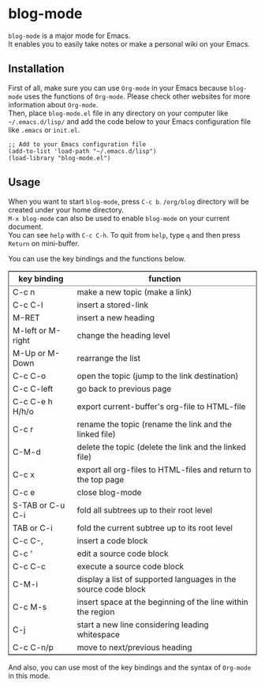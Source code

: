 

# blog-mode

`blog-mode` is a major mode for Emacs.  
It enables you to easily take notes or make a personal wiki on your Emacs.  


## Installation

First of all, make sure you can use `Org-mode` in your Emacs because `blog-mode` uses the functions of `Org-mode`. Please check other websites for more information about `Org-mode`.  
Then, place `blog-mode.el` file in any directory on your computer like `~/.emacs.d/lisp/` and add the code below to your Emacs configuration file like `.emacs` or `init.el`.  

```emacs-lisp
;; Add to your Emacs configuration file
(add-to-list 'load-path "~/.emacs.d/lisp")
(load-library "blog-mode.el")
```


## Usage

When you want to start `blog-mode`, press `C-c b`. `/org/blog` directory will be created under your home directory.  
`M-x blog-mode` can also be used to enable `blog-mode` on your current document.  
You can see `help` with `C-c C-h`. To quit from `help`, type `q` and then press `Return` on mini-buffer.  

You can use the key bindings and the functions below.  

<table border="2" cellspacing="0" cellpadding="6" rules="groups" frame="hsides">


<colgroup>
<col  class="org-left" />

<col  class="org-left" />
</colgroup>
<thead>
<tr>
<th scope="col" class="org-left">key binding</th>
<th scope="col" class="org-left">function</th>
</tr>
</thead>

<tbody>
<tr>
<td class="org-left">C-c n</td>
<td class="org-left">make a new topic (make a link)</td>
</tr>


<tr>
<td class="org-left">C-c C-l</td>
<td class="org-left">insert a stored-link</td>
</tr>


<tr>
<td class="org-left">M-RET</td>
<td class="org-left">insert a new heading</td>
</tr>


<tr>
<td class="org-left">M-left or M-right</td>
<td class="org-left">change the heading level</td>
</tr>


<tr>
<td class="org-left">M-Up or M-Down</td>
<td class="org-left">rearrange the list</td>
</tr>


<tr>
<td class="org-left">C-c C-o</td>
<td class="org-left">open the topic (jump to the link destination)</td>
</tr>


<tr>
<td class="org-left">C-c C-left</td>
<td class="org-left">go back to previous page</td>
</tr>


<tr>
<td class="org-left">C-c C-e h H/h/o</td>
<td class="org-left">export current-buffer's org-file to HTML-file</td>
</tr>


<tr>
<td class="org-left">C-c r</td>
<td class="org-left">rename the topic (rename the link and the linked file)</td>
</tr>


<tr>
<td class="org-left">C-M-d</td>
<td class="org-left">delete the topic (delete the link and the linked file)</td>
</tr>


<tr>
<td class="org-left">C-c x</td>
<td class="org-left">export all org-files to HTML-files and return to the top page</td>
</tr>


<tr>
<td class="org-left">C-c e</td>
<td class="org-left">close blog-mode</td>
</tr>


<tr>
<td class="org-left">S-TAB or C-u C-i</td>
<td class="org-left">fold all subtrees up to their root level</td>
</tr>


<tr>
<td class="org-left">TAB or C-i</td>
<td class="org-left">fold the current subtree up to its root level</td>
</tr>


<tr>
<td class="org-left">C-c C-,</td>
<td class="org-left">insert a code block</td>
</tr>


<tr>
<td class="org-left">C-c '</td>
<td class="org-left">edit a source code block</td>
</tr>


<tr>
<td class="org-left">C-c C-c</td>
<td class="org-left">execute a source code block</td>
</tr>


<tr>
<td class="org-left">C-M-i</td>
<td class="org-left">display a list of supported languages in the source code block</td>
</tr>


<tr>
<td class="org-left">C-c M-s</td>
<td class="org-left">insert space at the beginning of the line within the region</td>
</tr>


<tr>
<td class="org-left">C-j</td>
<td class="org-left">start a new line considering leading whitespace</td>
</tr>


<tr>
<td class="org-left">C-c C-n/p</td>
<td class="org-left">move to next/previous heading</td>
</tr>
</tbody>
</table>

And also, you can use most of the key bindings and the syntax of `Org-mode` in this mode.  

